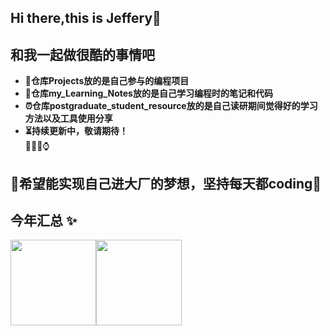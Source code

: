 ## Hi there,this is Jeffery👋
## 和我一起做很酷的事情吧
- **🎸仓库Projects放的是自己参与的编程项目** 
- **🎤仓库my_Learning_Notes放的是自己学习编程时的笔记和代码**
- **⏰仓库postgraduate_student_resource放的是自己读研期间觉得好的学习方法以及工具使用分享**
- **⏳持续更新中，敬请期待！**   
🎃😀😁⌚  
## 💛希望能实现自己进大厂的梦想，坚持每天都coding💛

## 今年汇总 ✨

<img align="" height="137px" src="https://github-readme-stats.vercel.app/api?username=kokowhen&hide_title=true&hide_border=true&show_icons=true&include_all_commits=true&line_height=21&card_width=400&bg_color=0,EC6C6C,FFD479,FFFC79,73FA79&theme=graywhite&locale=cn" /><img align="" height="137px" src="https://github-readme-stats.vercel.app/api/top-langs/?username=kokowhen&hide_title=true&hide_border=true&layout=compact&card_width=240&bg_color=0,73FA79,73FDFF,D783FF&theme=graywhite&locale=cn" />
